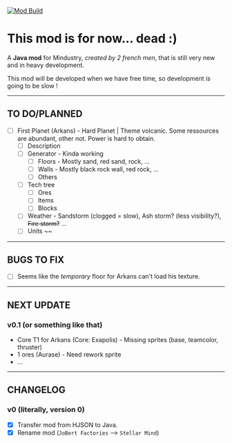[![Mod Build](https://github.com/HubertBDLB/Jobert_Factories/actions/workflows/build.yml/badge.svg?branch=master)](https://github.com/HubertBDLB/Jobert_Factories/actions/workflows/build.yml)


# This mod is for now... dead :)




A **Java mod** for Mindustry, *created by 2 french men*, that is still very new and in heavy development.

This mod will be developed when we have free time, so development is going to be slow !


- - -
## TO DO/PLANNED

- [ ] First Planet (Arkans) - Hard Planet | Theme volcanic. Some ressources are abundant, other not. Power is hard to obtain.
    - [ ] Description
    - [ ] Generator - Kinda working
        - [ ] Floors - Mostly sand, red sand, rock, ...
        - [ ] Walls - Mostly black rock wall, red rock, ...
        - [ ] Others
    - [ ] Tech tree
       - [ ] Ores
       - [ ] Items
       - [ ] Blocks
    - [ ] Weather - Sandstorm (clogged = slow), Ash storm? (less visibility?), ~~Fire storm?~~ ...
    - [ ] Units ~~

- - -
## BUGS TO FIX

- [ ] Seems like the *temporary* floor for Arkans can't load his texture.


- - -
## NEXT UPDATE

### v0.1 (or something like that)
- Core T1 for Arkans (Core: Exapolis) - Missing sprites (base, teamcolor, thruster)
- 1 ores (Aurase) - Need rework sprite
- ...


- - -
## CHANGELOG

### v0 (literally, version 0)
- [X] Transfer mod from HJSON to Java.
- [X] Rename mod (`JoBert Factories` --> `Stellar Mind`)
